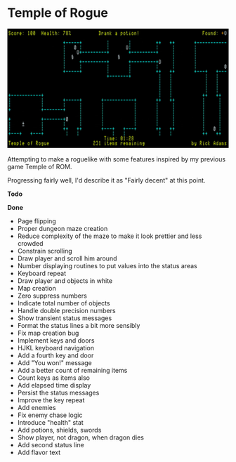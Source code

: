 Temple of Rogue
==========

![](images/screenshot.jpg)

Attempting to make a roguelike with some features inspired by my previous game Temple of ROM.

Progressing fairly well, I'd describe it as "Fairly decent" at this point.

**Todo**

**Done**

- Page flipping
- Proper dungeon maze creation
- Reduce complexity of the maze to make it look prettier and less crowded
- Constrain scrolling
- Draw player and scroll him around
- Number displaying routines to put values into the status areas
- Keyboard repeat
- Draw player and objects in white
- Map creation
- Zero suppress numbers
- Indicate total number of objects
- Handle double precision numbers
- Show transient status messages
- Format the status lines a bit more sensibly
- Fix map creation bug
- Implement keys and doors
- HJKL keyboard navigation
- Add a fourth key and door
- Add "You won!" message
- Add a better count of remaining items
- Count keys as items also
- Add elapsed time display
- Persist the status messages
- Improve the key repeat
- Add enemies
- Fix enemy chase logic
- Introduce "health" stat
- Add potions, shields, swords
- Show player, not dragon, when dragon dies
- Add second status line
- Add flavor text
